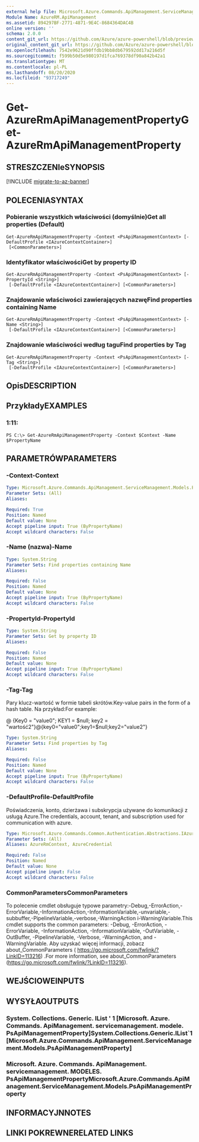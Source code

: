```yaml
---
external help file: Microsoft.Azure.Commands.ApiManagement.ServiceManagement.dll-Help.xml
Module Name: AzureRM.ApiManagement
ms.assetid: 894297BF-2771-4871-9E4C-8684364DAC4B
online version: ''
schema: 2.0.0
content_git_url: https://github.com/Azure/azure-powershell/blob/preview/src/ResourceManager/ApiManagement/Commands.ApiManagement/help/Get-AzureRmApiManagementProperty.md
original_content_git_url: https://github.com/Azure/azure-powershell/blob/preview/src/ResourceManager/ApiManagement/Commands.ApiManagement/help/Get-AzureRmApiManagementProperty.md
ms.openlocfilehash: 7542e9621d90ffdb19bb8db679592dd17a216d5f
ms.sourcegitcommit: f599b50d5e980197d1fca769378df90a842b42a1
ms.translationtype: MT
ms.contentlocale: pl-PL
ms.lasthandoff: 08/20/2020
ms.locfileid: "93717249"
---
```

# <span data-ttu-id="ea356-101">Get-AzureRmApiManagementProperty</span><span class="sxs-lookup"><span data-stu-id="ea356-101">Get-AzureRmApiManagementProperty</span></span>

## <span data-ttu-id="ea356-102">STRESZCZENIe</span><span class="sxs-lookup"><span data-stu-id="ea356-102">SYNOPSIS</span></span>

[!INCLUDE [migrate-to-az-banner](../../includes/migrate-to-az-banner.md)]

## <span data-ttu-id="ea356-103">POLECENIA</span><span class="sxs-lookup"><span data-stu-id="ea356-103">SYNTAX</span></span>

### <span data-ttu-id="ea356-104">Pobieranie wszystkich właściwości (domyślnie)</span><span class="sxs-lookup"><span data-stu-id="ea356-104">Get all properties (Default)</span></span>
```
Get-AzureRmApiManagementProperty -Context <PsApiManagementContext> [-DefaultProfile <IAzureContextContainer>]
 [<CommonParameters>]
```

### <span data-ttu-id="ea356-105">Identyfikator właściwości</span><span class="sxs-lookup"><span data-stu-id="ea356-105">Get by property ID</span></span>
```
Get-AzureRmApiManagementProperty -Context <PsApiManagementContext> [-PropertyId <String>]
 [-DefaultProfile <IAzureContextContainer>] [<CommonParameters>]
```

### <span data-ttu-id="ea356-106">Znajdowanie właściwości zawierających nazwę</span><span class="sxs-lookup"><span data-stu-id="ea356-106">Find properties containing Name</span></span>
```
Get-AzureRmApiManagementProperty -Context <PsApiManagementContext> [-Name <String>]
 [-DefaultProfile <IAzureContextContainer>] [<CommonParameters>]
```

### <span data-ttu-id="ea356-107">Znajdowanie właściwości według tagu</span><span class="sxs-lookup"><span data-stu-id="ea356-107">Find properties by Tag</span></span>
```
Get-AzureRmApiManagementProperty -Context <PsApiManagementContext> [-Tag <String>]
 [-DefaultProfile <IAzureContextContainer>] [<CommonParameters>]
```

## <span data-ttu-id="ea356-108">Opis</span><span class="sxs-lookup"><span data-stu-id="ea356-108">DESCRIPTION</span></span>

## <span data-ttu-id="ea356-109">Przykłady</span><span class="sxs-lookup"><span data-stu-id="ea356-109">EXAMPLES</span></span>

### <span data-ttu-id="ea356-110">1:1</span><span class="sxs-lookup"><span data-stu-id="ea356-110">1:</span></span>
```
PS C:\> Get-AzureRmApiManagementProperty -Context $Context -Name $PropertyName
```

## <span data-ttu-id="ea356-111">PARAMETRÓW</span><span class="sxs-lookup"><span data-stu-id="ea356-111">PARAMETERS</span></span>

### <span data-ttu-id="ea356-112">-Context</span><span class="sxs-lookup"><span data-stu-id="ea356-112">-Context</span></span>
```yaml
Type: Microsoft.Azure.Commands.ApiManagement.ServiceManagement.Models.PsApiManagementContext
Parameter Sets: (All)
Aliases: 

Required: True
Position: Named
Default value: None
Accept pipeline input: True (ByPropertyName)
Accept wildcard characters: False
```

### <span data-ttu-id="ea356-113">-Name (nazwa)</span><span class="sxs-lookup"><span data-stu-id="ea356-113">-Name</span></span>
```yaml
Type: System.String
Parameter Sets: Find properties containing Name
Aliases: 

Required: False
Position: Named
Default value: None
Accept pipeline input: True (ByPropertyName)
Accept wildcard characters: False
```

### <span data-ttu-id="ea356-114">-PropertyId</span><span class="sxs-lookup"><span data-stu-id="ea356-114">-PropertyId</span></span>
```yaml
Type: System.String
Parameter Sets: Get by property ID
Aliases: 

Required: False
Position: Named
Default value: None
Accept pipeline input: True (ByPropertyName)
Accept wildcard characters: False
```

### <span data-ttu-id="ea356-115">-Tag</span><span class="sxs-lookup"><span data-stu-id="ea356-115">-Tag</span></span>
<span data-ttu-id="ea356-116">Pary klucz-wartość w formie tabeli skrótów.</span><span class="sxs-lookup"><span data-stu-id="ea356-116">Key-value pairs in the form of a hash table.</span></span> <span data-ttu-id="ea356-117">Na przykład:</span><span class="sxs-lookup"><span data-stu-id="ea356-117">For example:</span></span>

<span data-ttu-id="ea356-118">@ {Key0 = "value0"; KEY1 = $null; key2 = "wartość2"}</span><span class="sxs-lookup"><span data-stu-id="ea356-118">@{key0="value0";key1=$null;key2="value2"}</span></span>

```yaml
Type: System.String
Parameter Sets: Find properties by Tag
Aliases: 

Required: False
Position: Named
Default value: None
Accept pipeline input: True (ByPropertyName)
Accept wildcard characters: False
```

### <span data-ttu-id="ea356-119">-DefaultProfile</span><span class="sxs-lookup"><span data-stu-id="ea356-119">-DefaultProfile</span></span>
<span data-ttu-id="ea356-120">Poświadczenia, konto, dzierżawa i subskrypcja używane do komunikacji z usługą Azure.</span><span class="sxs-lookup"><span data-stu-id="ea356-120">The credentials, account, tenant, and subscription used for communication with azure.</span></span>

```yaml
Type: Microsoft.Azure.Commands.Common.Authentication.Abstractions.IAzureContextContainer
Parameter Sets: (All)
Aliases: AzureRmContext, AzureCredential

Required: False
Position: Named
Default value: None
Accept pipeline input: False
Accept wildcard characters: False
```

### <span data-ttu-id="ea356-121">CommonParameters</span><span class="sxs-lookup"><span data-stu-id="ea356-121">CommonParameters</span></span>
<span data-ttu-id="ea356-122">To polecenie cmdlet obsługuje typowe parametry:-Debug,-ErrorAction,-ErrorVariable,-InformationAction,-InformationVariable,-unvariable,-subbuffer,-PipelineVariable,-verbose,-WarningAction i-WarningVariable.</span><span class="sxs-lookup"><span data-stu-id="ea356-122">This cmdlet supports the common parameters: -Debug, -ErrorAction, -ErrorVariable, -InformationAction, -InformationVariable, -OutVariable, -OutBuffer, -PipelineVariable, -Verbose, -WarningAction, and -WarningVariable.</span></span> <span data-ttu-id="ea356-123">Aby uzyskać więcej informacji, zobacz about_CommonParameters ( https://go.microsoft.com/fwlink/?LinkID=113216) .</span><span class="sxs-lookup"><span data-stu-id="ea356-123">For more information, see about_CommonParameters (https://go.microsoft.com/fwlink/?LinkID=113216).</span></span>

## <span data-ttu-id="ea356-124">WEJŚCIOWE</span><span class="sxs-lookup"><span data-stu-id="ea356-124">INPUTS</span></span>

## <span data-ttu-id="ea356-125">WYSYŁA</span><span class="sxs-lookup"><span data-stu-id="ea356-125">OUTPUTS</span></span>

### <span data-ttu-id="ea356-126">System. Collections. Generic. IList ' 1 [Microsoft. Azure. Commands. ApiManagement. servicemanagement. modele. PsApiManagementProperty]</span><span class="sxs-lookup"><span data-stu-id="ea356-126">System.Collections.Generic.IList\`1[Microsoft.Azure.Commands.ApiManagement.ServiceManagement.Models.PsApiManagementProperty]</span></span>

### <span data-ttu-id="ea356-127">Microsoft. Azure. Commands. ApiManagement. servicemanagement. MODELES. PsApiManagementProperty</span><span class="sxs-lookup"><span data-stu-id="ea356-127">Microsoft.Azure.Commands.ApiManagement.ServiceManagement.Models.PsApiManagementProperty</span></span>

## <span data-ttu-id="ea356-128">INFORMACYJN</span><span class="sxs-lookup"><span data-stu-id="ea356-128">NOTES</span></span>

## <span data-ttu-id="ea356-129">LINKI POKREWNE</span><span class="sxs-lookup"><span data-stu-id="ea356-129">RELATED LINKS</span></span>


